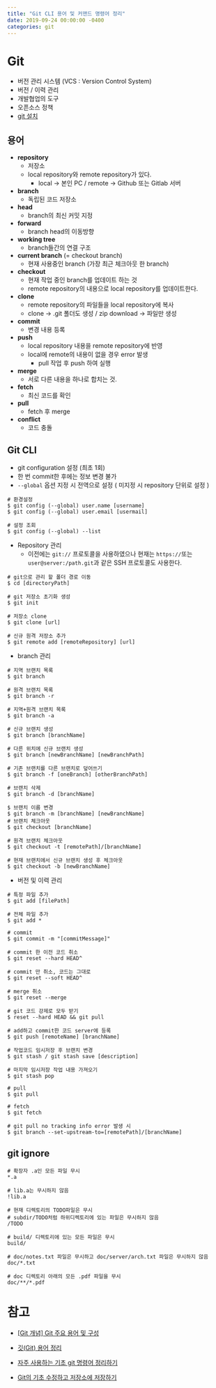 ```yaml
---
title: "Git CLI 용어 및 커맨드 명령어 정리"
date: 2019-09-24 00:00:00 -0400
categories: git
---
```




# Git

- 버전 관리 시스템 (VCS : Version Control System)
- 버전 / 이력 관리
- 개발협업의 도구
- 오픈소스 정책
- [git 설치](https://git-scm.com/downloads)



## 용어

- **repository**
  - 저장소
  - local repository와 remote repository가 있다.
    - local -> 본인 PC / remote -> Github 또는 Gitlab 서버
- **branch**
  - 독립된 코드 저장소
- **head**
  - branch의 최신 커밋 지정
- **forward**
  - branch head의 이동방향
- **working tree**
  - branch들간의 연결 구조
- **current branch** (= checkout branch)
  - 현재 사용중인 branch (가장 최근 체크아웃 한 branch)
- **checkout**
  - 현재 작업 중인 branch를 업데이트 하는 것
  - remote repository의 내용으로 local repository를 업데이트한다.
- **clone**
  - remote repository의 파일들을 local repository에 복사
  - clone -> .git 폴더도 생성 / zip download -> 파일만 생성
- **commit**
  - 변경 내용 등록
- **push**
  - local repository 내용을 remote repository에 반영
  - local에 remote의 내용이 없을 경우 error 발생
    - pull 작업 후 push 하여 실행
- **merge**
  - 서로 다른 내용을 하나로 합치는 것.
- **fetch**
  - 최신 코드를 확인
- **pull**
  - fetch 후 merge
- **conflict**
  - 코드 충돌



## Git CLI

- git configuration 설정 (최초 1회)
- 한 번 commit한 후에는 정보 변경 불가
- `--global` 옵션 지정 시 전역으로 설정 ( 미지정 시 repository 단위로 설정 )

```
# 환경설정
$ git config (--global) user.name [username]
$ git config (--global) user.email [usermail]

# 설정 조회
$ git config (--global) --list
```

- Repository 관리
  - 이전에는 `git://` 프로토콜을 사용하였으나 현재는 `https://`또는 `user@server:/path.git`과 같은 SSH 프로토콜도 사용한다.

```
# git으로 관리 할 폴더 경로 이동
$ cd [directoryPath]

# git 저장소 초기화 생성
$ git init

# 저장소 clone
$ git clone [url]

# 신규 원격 저장소 추가
$ git remote add [remoteRepository] [url]
```

- branch 관리

```
# 지역 브랜치 목록
$ git branch

# 원격 브랜치 목록
$ git branch -r

# 지역+원격 브랜치 목록
$ git branch -a

# 신규 브랜치 생성
$ git branch [branchName]

# 다른 위치에 신규 브랜치 생성
$ git branch [newBranchName] [newBranchPath]

# 기존 브랜치를 다른 브랜치로 덮어쓰기
$ git branch -f [oneBranch] [otherBranchPath]

# 브랜치 삭제
$ git branch -d [branchName]

$ 브랜치 이름 변경
$ git branch -m [branchName] [newBranchName]
# 브랜치 체크아웃
$ git checkout [branchName]

# 원격 브랜치 체크아웃
$ git checkout -t [remotePath]/[branchName]

# 현재 브랜치에서 신규 브랜치 생성 후 체크아웃
$ git checkout -b [newBranchName]
```



- 버전 및 이력 관리

```
# 특정 파일 추가
$ git add [filePath]

# 전체 파일 추가
$ git add *

# commit
$ git commit -m "[commitMessage]"

# commit 한 이전 코드 취소
$ git reset --hard HEAD^

# commit 만 취소, 코드는 그대로
$ git reset --soft HEAD^

# merge 취소
$ git reset --merge

# git 코드 강제로 모두 받기
$ reset --hard HEAD && git pull

# add하고 commit한 코드 server에 등록
$ git push [remoteName] [branchName]

# 작업코드 임시저장 후 브랜치 변경
$ git stash / git stash save [description]

# 마지막 임시저장 작업 내용 가져오기
$ git stash pop

# pull
$ git pull

# fetch
$ git fetch

# git pull no tracking info error 발생 시
$ git branch --set-upstream-to=[remotePath]/[branchName]
```



## git ignore

```
# 확장자 .a인 모든 파일 무시
*.a

# lib.a는 무시하지 않음
!lib.a

# 현재 디렉토리의 TODO파일은 무시
# subdir/TODO처럼 하위디렉토리에 있는 파일은 무시하지 않음
/TODO

# build/ 디렉토리에 있는 모든 파일은 무시
build/

# doc/notes.txt 파일은 무시하고 doc/server/arch.txt 파일은 무시하지 않음
doc/*.txt

# doc 디렉토리 아래의 모든 .pdf 파일을 무시
doc/**/*.pdf
```



# 참고

- [[Git 개념] Git 주요 용어 및 구성](https://victorydntmd.tistory.com/72)
- [깃(Git) 용어 정리](https://tech.10000lab.xyz/git/important-git-terms.html)
- [자주 사용하는 기초 git 명령어 정리하기](https://medium.com/@pks2974/%EC%9E%90%EC%A3%BC-%EC%82%AC%EC%9A%A9%ED%95%98%EB%8A%94-%EA%B8%B0%EC%B4%88-git-%EB%AA%85%EB%A0%B9%EC%96%B4-%EC%A0%95%EB%A6%AC%ED%95%98%EA%B8%B0-533b3689db81](https://medium.com/@pks2974/자주-사용하는-기초-git-명령어-정리하기-533b3689db81))

- [Git의 기초 수정하고 저장소에 저장하기]([https://git-scm.com/book/ko/v2/Git%EC%9D%98-%EA%B8%B0%EC%B4%88-%EC%88%98%EC%A0%95%ED%95%98%EA%B3%A0-%EC%A0%80%EC%9E%A5%EC%86%8C%EC%97%90-%EC%A0%80%EC%9E%A5%ED%95%98%EA%B8%B0](https://git-scm.com/book/ko/v2/Git의-기초-수정하고-저장소에-저장하기))
